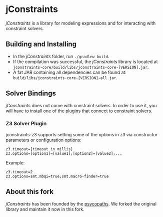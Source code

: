 # jConstraints
*jConstraints* is a library for modeling expressions and for interacting with constraint solvers.

## Building and Installing

* In the *jConstraints* folder, run `./gradlew build`.
* If the compilation was successful, the *jConstraints* library is located at
  `jconstraints-core/build/libs/jconstraints-core-[VERSION].jar`.
* A fat JAR containing all dependencies can be found at: `build/libs/jconstraints-core-[VERSION]-all.jar`.

## Solver Bindings

*jConstraints* does not come with constraint solvers. In order to use it, you will have to install one of the plugins
that connect to constraint solvers.

### Z3 Solver Plugin

jconstraints-z3 supports setting some of the options in z3
via constructor parameters or configuration options:

    z3.timeout=[timeout in millis]
    z3.options=[option1]=[value1];[option2]=[value2];...

Example:

    z3.timeout=2
    z3.options=smt.mbqi=true;smt.macro-finder=true

## About this fork ##
*jConstraints* has been founded by the [psycopaths](https://github.com/psycopaths).
We forked the original library and maintain it now in this fork.
